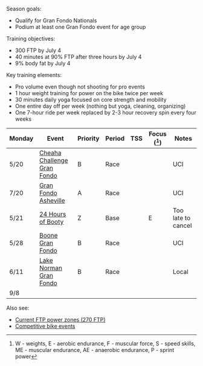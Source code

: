 Season goals:

- Qualify for Gran Fondo Nationals
- Podium at least one Gran Fondo event for age group

Training objectives:

- 300 FTP by July 4
- 40 minutes at 90% FTP after three hours by July 4
- 9% body fat by July 4

Key training elements:

- Pro volume even though not shooting for pro events
- 1 hour weight training for power on the bike twice per week
- 30 minutes daily yoga focused on core strength and mobility
- One entire day off per week (nothing but yoga, cleaning, organizing)
- One 7-hour ride per week replaced by 2-3 hour recovery spin every four weeks

| Monday | Event                                                                                 | Priority | Period | TSS | Focus ([^1]) | Notes              |
| ------ | ------------------------------------------------------------------------------------- | -------- | ------ | --- | ------------ | ------------------ |
| 5/20   | [Cheaha Challenge Gran Fondo](https://www.cheahachallenge.com/)                       | B        | Race   |     |              | UCI                |
| 7/20   | [Gran Fondo Asheville](https://www.granfondonationalseries.com/gran-fondo-asheville/) | A        | Race   |     |              | UCI                |
| 5/21   | [24 Hours of Booty](https://24foundation.org/24-hours-of-booty/)                      | Z        | Base   |     | E            | Too late to cancel |
| 5/28   | [Boone Gran Fondo](https://www.granfondonationalseries.com/gran-fondo-boone/)         | B        | Race   |     |              | UCI                |
| 6/11   | [Lake Norman Gran Fondo](https://lakenormanfondo.com/)                                | B        | Race   |     |              | Local              |
| 9/8    |                                                                                       |          |        |     |              |                    |

[^1]: W - weights, E - aerobic endurance, F - muscular force, S - speed skills, ME - muscular endurance, AE - anaerobic endurance, P - sprint power

Also see:

- [Current FTP power zones (270 FTP)](Current%20FTP%20power%20zones%20(270%20FTP).md)
- [Competitive bike events](Competitive%20bike%20events.md)